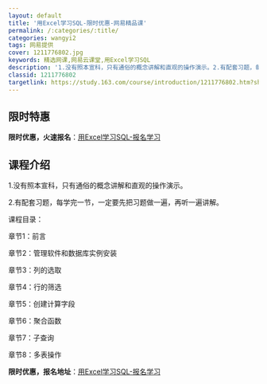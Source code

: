 ```yaml
---
layout: default
title: '用Excel学习SQL-限时优惠-网易精品课'
permalink: /:categories/:title/
categories: wangyi2
tags: 网易提供
cover: 1211776802.jpg
keywords: 精选网课,网易云课堂,用Excel学习SQL
description: '1.没有照本宣科，只有通俗的概念讲解和直观的操作演示。2.有配套习题，每学完一节，一定要先把习题做一遍，再听一遍讲解。课'
classid: 1211776802
targetlink: https://study.163.com/course/introduction/1211776802.htm?share=1&shareId=1025206652&utm_campaign=share&utm_medium=iphoneShare&utm_source=&utm_u=1025206652
---
```


## 限时特惠

**限时优惠，火速报名**：[用Excel学习SQL-报名学习](https://study.163.com/course/introduction/1211776802.htm?share=1&shareId=1025206652&utm_campaign=share&utm_medium=iphoneShare&utm_source=&utm_u=1025206652)

## 课程介绍

1.没有照本宣科，只有通俗的概念讲解和直观的操作演示。

2.有配套习题，每学完一节，一定要先把习题做一遍，再听一遍讲解。

课程目录：

章节1：前言

章节2：管理软件和数据库实例安装

章节3：列的选取

章节4：行的筛选

章节5：创建计算字段

章节6：聚合函数

章节7：子查询

章节8：多表操作

**限时优惠，报名地址**：[用Excel学习SQL-报名学习](https://study.163.com/course/introduction/1211776802.htm?share=1&shareId=1025206652&utm_campaign=share&utm_medium=iphoneShare&utm_source=&utm_u=1025206652)

